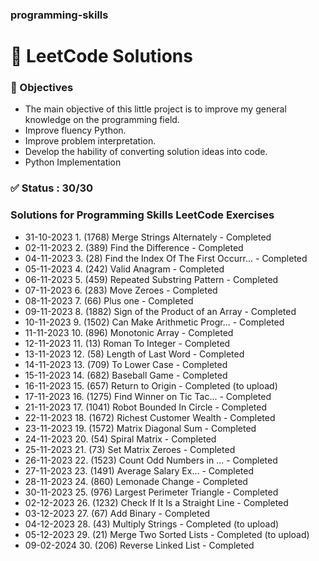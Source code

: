 ### programming-skills
# 💙 LeetCode Solutions

### 🎯 Objectives
- The main objective of this little project is to improve my general knowledge on the programming field.
- Improve fluency Python.
- Improve problem interpretation.
- Develop the hability of converting solution ideas into code.
- Python Implementation

### ✅ Status : 30/30
### Solutions for Programming Skills LeetCode Exercises

- 31-10-2023 1. (1768) Merge Strings Alternately - Completed
- 02-11-2023 2. (389) Find the Difference - Completed
- 04-11-2023 3. (28) Find the Index Of The First Occurr... - Completed
- 05-11-2023 4. (242) Valid Anagram - Completed
- 06-11-2023 5. (459) Repeated Substring Pattern - Completed
- 07-11-2023 6. (283) Move Zeroes - Completed
- 08-11-2023 7. (66) Plus one - Completed
- 09-11-2023 8. (1882) Sign of the Product of an Array - Completed
- 10-11-2023 9. (1502) Can Make Arithmetic Progr... - Completed
- 11-11-2023 10. (896) Monotonic Array - Completed
- 12-11-2023 11. (13) Roman To Integer - Completed
- 13-11-2023 12. (58) Length of Last Word - Completed
- 14-11-2023 13. (709) To Lower Case - Completed 
- 15-11-2023 14. (682) Baseball Game - Completed
- 16-11-2023 15. (657) Return to Origin - Completed (to upload)
- 17-11-2023 16. (1275) Find Winner on Tic Tac... - Completed
- 21-11-2023 17. (1041) Robot Bounded In Circle - Completed
- 22-11-2023 18. (1672) Richest Customer Wealth - Completed
- 23-11-2023 19. (1572) Matrix Diagonal Sum - Completed
- 24-11-2023 20. (54) Spiral Matrix - Completed
- 25-11-2023 21. (73) Set Matrix Zeroes - Completed
- 26-11-2023 22. (1523) Count Odd Numbers in ... - Completed
- 27-11-2023 23. (1491) Average Salary Ex... - Completed
- 28-11-2023 24. (860) Lemonade Change - Completed
- 30-11-2023 25. (976) Largest Perimeter Triangle - Completed
- 02-12-2023 26. (1232) Check If It Is a Straight Line - Completed
- 03-12-2023 27. (67) Add Binary - Completed
- 04-12-2023 28. (43) Multiply Strings - Completed (to upload)
- 05-12-2023 29. (21) Merge Two Sorted Lists - Completed (to upload)
- 09-02-2024 30. (206) Reverse Linked List - Completed



